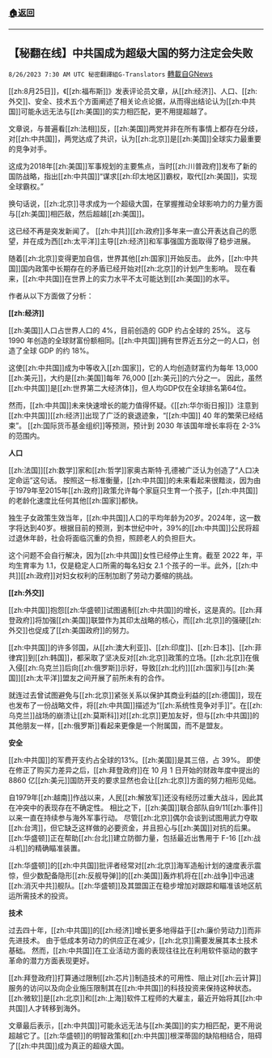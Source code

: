 ###  [:house:返回](README.md)
---


## 【秘翻在线】中共国成为超级大国的努力注定会失败
`8/26/2023 7:30 AM UTC 秘密翻譯組G-Translators` [轉載自GNews](https://gnews.org/articles/1601048)

[[zh:8月25日]]，《[[zh:福布斯]]》发表评论员文章，从[[zh:经济]]、人口、[[zh:外交]]、安全、技术五个方面阐述了相关论点论据，从而得出结论认为[[zh:中共国]]可能永远无法与[[zh:美国]]的实力相匹配，更不用提超越了。

文章说，与普遍看[[zh:法相]]反，[[zh:美国]]两党并非在所有事情上都存在分歧，对[[zh:中共国]]，两党达成了共识，认为[[zh:北京]]是[[zh:美国]]全球实力最重要的竞争对手。

这成为2018年[[zh:美国]]军事规划的主要焦点，当时[[zh:川普政府]]发布了新的国防战略，指出[[zh:中共国]]“谋求[[zh:印太地区]]霸权，取代[[zh:美国]]，实现全球霸权。”

换句话说，[[zh:北京]]寻求成为一个超级大国，在掌握推动全球影响力的力量方面与[[zh:美国]]相匹敌，然后超越[[zh:美国]]。

这已经不再是突发新闻了。 [[zh:中共]][[zh:政府]]多年来一直公开表达自己的愿望，并在成为西[[zh:太平洋]]主导[[zh:经济]]和军事强国方面取得了稳步进展。

随着[[zh:北京]]变得更加自信，世界其他[[zh:国家]]开始反击。 此外，[[zh:中共国]]国内政策中长期存在的矛盾已经开始对[[zh:北京]]的计划产生影响。 现在看来，[[zh:中共国]]在世界上的实力水平不太可能达到[[zh:美国]]的水平。

作者从以下方面做了分析：

**[[zh:经济]]**

[[zh:美国]]人口占世界人口的 4%，目前创造的 GDP 约占全球的 25%。 这与 1990 年创造的全球财富份额相同。[[zh:中共国]]拥有世界近五分之一的人口，创造了全球 GDP 的约 18%。

这使[[zh:中共国]]成为中等收入[[zh:国家]]，它的人均创造财富约为每年 13,000 [[zh:美元]]，大约是[[zh:美国]]每年 76,000 [[zh:美元]]的六分之一。 因此，虽然[[zh:中共国]]是[[zh:世界第二大经济体]]，但人均GDP仅在全球排名第64位。

然而，[[zh:中共国]]未来快速增长的能力值得怀疑。《[[zh:华尔街日报]]》注意到[[zh:中共国]][[zh:经济]]出现了广泛的衰退迹象，“[[zh:中国]] 40 年的繁荣已经结束”。 [[zh:国际货币基金组织]]等预测，预计到 2030 年该国年增长率将在 2-3% 的范围内。

**人口**

[[zh:法国]][[zh:数学]]家和[[zh:哲学]]家奥古斯特·孔德被广泛认为创造了“人口决定命运”这句话。 按照这一标准衡量，[[zh:中共国]]的未来看起来很黯淡，因为由于1979年至2015年[[zh:政府]]政策允许每个家庭只生育一个孩子，[[zh:中共国]]的老龄化速度比任何其他[[zh:国家]]都快。

独生子女政策生效当年，[[zh:中共国]]人口的平均年龄为20岁。2024年，这一数字将达到40岁。根据目前的预测，到本世纪中叶，39%的[[zh:中共国]]公民将超过退休年龄，社会将面临沉重的负担，照顾老人的负担巨大。

这个问题不会自行解决，因为[[zh:中共国]]女性已经停止生育。截至 2022 年，平均生育率为 1.1，仅是稳定人口所需的每名妇女 2.1 个孩子的一半。此外，[[zh:中共]][[zh:政府]]对妇女权利的压制加剧了劳动力萎缩的挑战。

**[[zh:外交]]**

[[zh:中共国]]抱怨[[zh:华盛顿]]试图遏制[[zh:中共国]]的增长，这是真的。[[zh:拜登政府]]将加强[[zh:美国]]联盟作为其印太战略的核心，而[[zh:北京]]的强硬[[zh:外交]]也促成了[[zh:美国政府]]的努力。

[[zh:中共国]]的许多邻国，从[[zh:澳大利亚]]、[[zh:印度]]、[[zh:日本]]、[[zh:菲律宾]]到[[zh:韩国]]，都采取了坚决反对[[zh:北京]]政策的立场。[[zh:北京]]在俄入侵[[zh:乌克兰]]后向[[zh:俄罗斯]]示好，导致[[zh:北约]][[zh:国家]]与[[zh:美国]][[zh:太平洋]]盟友之间开展了前所未有的合作。

就连过去曾试图避免与[[zh:北京]]紧张关系以保护其商业利益的[[zh:德国]]，现在也发布了一份战略文件，将[[zh:中共国]]描述为“[[zh:系统性竞争对手]]”。在[[zh:乌克兰]]战场的崩溃让[[zh:莫斯科]]对[[zh:北京]]更加友好，但与[[zh:中共国]]的其他朋友一样，[[zh:俄罗斯]]看起来更像是一个附属国，而不是盟友。

**安全**

[[zh:中共国]]的军费开支约占全球的13%。[[zh:美国]]是其三倍，占 39%。 即使在修正了购买力差异之后，[[zh:拜登政府]]在 10 月 1 日开始的财政年度中提出的 8860 亿[[zh:美元]]国防开支的要求显然也会让[[zh:北京]]方面的努力相形见绌。

自1979年[[zh:越南]]作战以来，人民[[zh:解放军]]还没有经历过重大战斗，因此其在冲突中的表现存在不确定性。 相比之下，[[zh:美国]]联合部队自9/11[[zh:事件]]以来一直在持续参与海外军事行动。 尽管[[zh:北京]]偶尔会谈到试图用武力夺取[[zh:台湾]]，但它缺乏这样做的必要资金，并且担心与[[zh:美国]]对抗的后果。 [[zh:华盛顿]]正在帮助[[zh:台北]]建立防御力量，包括最近出售用于 F-16 [[zh:战斗机]]的精确瞄准装置。

[[zh:华盛顿]]的[[zh:中共国]]批评者经常对[[zh:北京]]海军造船计划的速度表示震惊，但少数配备隐形[[zh:反舰导弹]]的[[zh:美国]]轰炸机将在[[zh:战争]]中迅速[[zh:消灭中共]]舰队。[[zh:华盛顿]]及其盟国正在稳步增加对跟踪和瞄准该地区航运所需技术的投资。

**技术**

过去四十年，[[zh:中共国]]的[[zh:经济]]增长更多地得益于[[zh:廉价劳动力]]而非先进技术。 由于低成本劳动力的供应正在减少，[[zh:北京]]需要发展其本土技术基础。 然而，[[zh:中共国]]在工业活动方面的表现往往比在利用软件驱动的数字革命的潜力方面表现更好。

[[zh:拜登政府]]打算通过限制[[zh:芯片]]制造技术的可用性、阻止对[[zh:云计算]]服务的访问以及向企业施压限制其在[[zh:中共国]]的科技投资来保持这种状态。[[zh:微软]]是[[zh:北京]]和[[zh:上海]]软件工程师的大雇主，最近开始将其[[zh:中共国]]人才转移到海外。

文章最后表示，[[zh:中共国]]可能永远无法与[[zh:美国]]的实力相匹配，更不用说超越它了。[[zh:华盛顿]]的明智政策和[[zh:中共国]]根深蒂固的缺陷相结合，阻碍了[[zh:中共国]]成为真正的超级大国。
